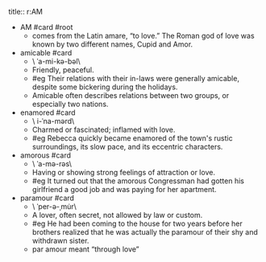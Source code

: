 title:: r:AM

- AM #card #root
	- comes from the Latin amare, “to love.” The Roman god of love was known by two different names, Cupid and Amor.
- amicable #card
	- \ ˈa-mi-kə-bəl\
	- Friendly, peaceful.
	- #eg Their relations with their in-laws were generally amicable, despite some bickering during the holidays.
	- Amicable often describes relations between two groups, or especially two nations.
- enamored #card
	- \ i-ˈna-mərd\
	- Charmed or fascinated; inflamed with love.
	- #eg Rebecca quickly became enamored of the town's rustic surroundings, its slow pace, and its eccentric characters.
- amorous #card
	- \ ˈa-mə-rəs\
	- Having or showing strong feelings of attraction or love.
	- #eg It turned out that the amorous Congressman had gotten his girlfriend a good job and was paying for her apartment.
- paramour #card
	- \ ˈper-ə-ˌmu̇r\
	- A lover, often secret, not allowed by law or custom.
	- #eg He had been coming to the house for two years before her brothers realized that he was actually the paramour of their shy and withdrawn sister.
	- par amour meant “through love”